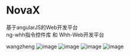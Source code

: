 # NovaX
基于angularJS的Web开发平台  
ng-whh指令控件库 和 Whh-Web开发平台

wangzheng
![image](https://github.com/wzfzlw/NovaX/blob/master/screenshots/Snip20160428_5.png)
![image](https://github.com/wzfzlw/NovaX/blob/master/screenshots/Snip20160428_2.png)
![image](https://github.com/wzfzlw/NovaX/blob/master/screenshots/Snip20160428_3.png)
![image](https://github.com/wzfzlw/NovaX/blob/master/screenshots/Snip20160428_4.png)

